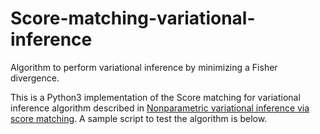 # Score-matching-variational-inference

Algorithm to perform variational inference by minimizing a Fisher divergence. 

This is a Python3 implementation of the Score matching for variational inference algorithm described in <a href="vi_sm.pdf" download>Nonparametric variational inference via score matching</a>. A sample script to test the algorithm is below.
